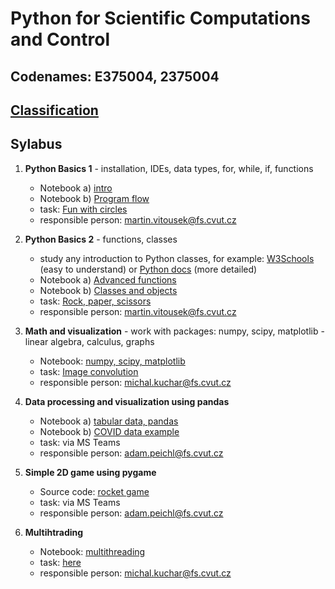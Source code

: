 # Python for Scientific Computations and Control 
## Codenames: E375004, 2375004

## [Classification](courses/classification.md)

## Sylabus

1. **Python Basics 1** - installation, IDEs, data types, for, while, if, functions

   - Notebook a) [intro](courses/intro.md)
   - Notebook b) [Program flow](courses/E375004/python_basics_1/basics_01.ipynb)
   - task: [Fun with circles](tasks/circles)
   - responsible person: martin.vitousek@fs.cvut.cz
   
2. **Python Basics 2** - functions, classes

   - study any introduction to Python classes, for example: [W3Schools](https://www.w3schools.com/python/python_classes.asp) (easy to understand) or [Python docs](https://docs.python.org/3/tutorial/classes.html) (more detailed)
   - Notebook a) [Advanced functions](courses/E375004/python_basics_2/basics_02a.ipynb)
   - Notebook b) [Classes and objects](courses/E375004/python_basics_2/basics_02b.ipynb)
   - task: [Rock, paper, scissors](tasks/rock_paper_scissors)
   - responsible person: martin.vitousek@fs.cvut.cz

3. **Math and visualization** - work with packages: numpy, scipy, matplotlib - linear algebra, calculus, graphs 

   - Notebook: [numpy, scipy, matplotlib](courses/E375004/numpy_matplotlib/numpy_matplotlib.ipynb)
   - task: [Image convolution](tasks/convolution/EN_numpy_convolution_filter.ipynb)
   - responsible person: michal.kuchar@fs.cvut.cz

4. **Data processing and visualization using pandas**

   - Notebook a) [tabular data, pandas](courses/E375004/data_pandas/basics_01.ipynb)
   - Notebook b) [COVID data example](courses/E375004/data_pandas/basics_02.ipynb)
   - task: via MS Teams
   - responsible person: adam.peichl@fs.cvut.cz

5. **Simple 2D game using pygame**

   - Source code: [rocket game](courses/E375004/pygame_simulator)
   - task: via MS Teams
   - responsible person: adam.peichl@fs.cvut.cz

6. **Multihtrading** 

   - Notebook: [multithreading](courses/E375004/multithreading/multithreading.ipynb)
   - task: [here](tasks/convolution/EN_numpy_convolution_filter.ipynb)
   - responsible person: michal.kuchar@fs.cvut.cz
